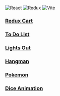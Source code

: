![React](https://img.shields.io/badge/react-20232a?style=for-the-badge&logo=react&logocolor=61dafb)
![Redux](https://img.shields.io/badge/Redux-593D88?style=for-the-badge&logo=redux&logoColor=white)
![Vite](https://img.shields.io/badge/Vite-B73BFE?style=for-the-badge&logo=vite&logoColor=FFD62E)

### [Redux Cart](https://github.com/ahmedalam98/React-mini-apps/tree/main/redux-toolkit)

### [To Do List](https://github.com/ahmedalam98/React-mini-apps/tree/main/to-do-list)

### [Lights Out](https://github.com/ahmedalam98/React-mini-apps/tree/main/lights-out)

### [Hangman](https://github.com/ahmedalam98/React-mini-apps/tree/main/hangman)

### [Pokemon](https://github.com/ahmedalam98/React-mini-apps/tree/main/pokemon)

### [Dice Animation](https://github.com/ahmedalam98/React-mini-apps/tree/main/dice)
